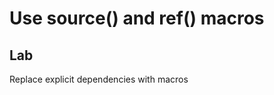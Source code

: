 <!-- .slide: class="exercice" -->

# Use source() and ref() macros
## Lab

Replace explicit dependencies with macros
